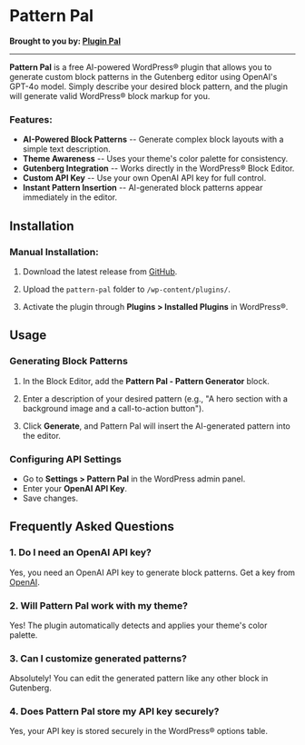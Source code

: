 # Pattern Pal

**Brought to you by: [Plugin Pal](https://pluginpal.app)**

---

**Pattern Pal** is a free AI-powered WordPress® plugin that allows you to generate custom block patterns in the Gutenberg editor using OpenAI's GPT-4o model. Simply describe your desired block pattern, and the plugin will generate valid WordPress® block markup for you.

### Features:

- **AI-Powered Block Patterns** -- Generate complex block layouts with a simple text description.
- **Theme Awareness** -- Uses your theme's color palette for consistency.
- **Gutenberg Integration** -- Works directly in the WordPress® Block Editor.
- **Custom API Key** -- Use your own OpenAI API key for full control.
- **Instant Pattern Insertion** -- AI-generated block patterns appear immediately in the editor.

## Installation

### Manual Installation:

1. Download the latest release from [GitHub](https://github.com/robertdevore/pattern-pal/).

2. Upload the `pattern-pal` folder to `/wp-content/plugins/`.

3. Activate the plugin through **Plugins > Installed Plugins** in WordPress®.

## Usage

### Generating Block Patterns

1. In the Block Editor, add the **Pattern Pal - Pattern Generator** block.

2. Enter a description of your desired pattern (e.g., "A hero section with a background image and a call-to-action button").

3. Click **Generate**, and Pattern Pal will insert the AI-generated pattern into the editor.

### Configuring API Settings

- Go to **Settings > Pattern Pal** in the WordPress admin panel.
- Enter your **OpenAI API Key**.
- Save changes.

## Frequently Asked Questions

### 1. Do I need an OpenAI API key?

Yes, you need an OpenAI API key to generate block patterns. Get a key from [OpenAI](https://openai.com/).

### 2. Will Pattern Pal work with my theme?

Yes! The plugin automatically detects and applies your theme's color palette.

### 3. Can I customize generated patterns?

Absolutely! You can edit the generated pattern like any other block in Gutenberg.

### 4. Does Pattern Pal store my API key securely?

Yes, your API key is stored securely in the WordPress® options table.